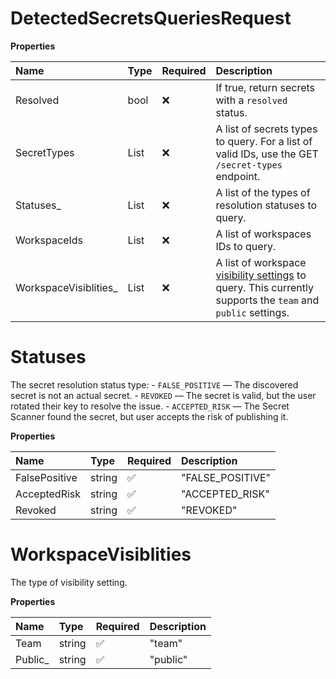 # DetectedSecretsQueriesRequest

**Properties**

| Name                   | Type                       | Required | Description                                                                                                                                                                                                                                   |
| :--------------------- | :------------------------- | :------- | :-------------------------------------------------------------------------------------------------------------------------------------------------------------------------------------------------------------------------------------------- |
| Resolved               | bool                       | ❌       | If true, return secrets with a `resolved` status.                                                                                                                                                                                             |
| SecretTypes            | List<string>               | ❌       | A list of secrets types to query. For a list of valid IDs, use the GET `/secret-types` endpoint.                                                                                                                                              |
| Statuses\_             | List<Statuses>             | ❌       | A list of the types of resolution statuses to query.                                                                                                                                                                                          |
| WorkspaceIds           | List<string>               | ❌       | A list of workspaces IDs to query.                                                                                                                                                                                                            |
| WorkspaceVisiblities\_ | List<WorkspaceVisiblities> | ❌       | A list of workspace [visibility settings](https://learning.postman.com/docs/collaborating-in-postman/using-workspaces/managing-workspaces/#changing-workspace-visibility) to query. This currently supports the `team` and `public` settings. |

# Statuses

The secret resolution status type: - `FALSE_POSITIVE` — The discovered secret is not an actual secret. - `REVOKED` — The secret is valid, but the user rotated their key to resolve the issue. - `ACCEPTED_RISK` — The Secret Scanner found the secret, but user accepts the risk of publishing it.

**Properties**

| Name          | Type   | Required | Description      |
| :------------ | :----- | :------- | :--------------- |
| FalsePositive | string | ✅       | "FALSE_POSITIVE" |
| AcceptedRisk  | string | ✅       | "ACCEPTED_RISK"  |
| Revoked       | string | ✅       | "REVOKED"        |

# WorkspaceVisiblities

The type of visibility setting.

**Properties**

| Name     | Type   | Required | Description |
| :------- | :----- | :------- | :---------- |
| Team     | string | ✅       | "team"      |
| Public\_ | string | ✅       | "public"    |

<!-- This file was generated by liblab | https://liblab.com/ -->

